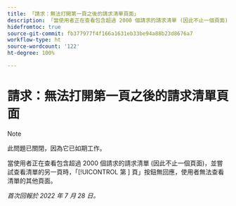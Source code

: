 ```yaml
---
title: 「請求：無法打開第一頁之後的請求清單頁面」
description: 「當使用者正在查看包含超過 2000 個請求的請求清單 (因此不止一個頁面)，並嘗試查看清單的另一頁時，[!UICONTROL 第 X 頁]按鈕無回應，使用者無法查看清單的其他頁面。」
hidefromtoc: true
source-git-commit: fb377977f4f166a1631eb33be94a88b23d8676a7
workflow-type: ht
source-wordcount: '122'
ht-degree: 100%

---
```



# 請求：無法打開第一頁之後的請求清單頁面

>[!NOTE]
>
> 此問題已關閉，因為它已如期工作。

當使用者正在查看包含超過 2000 個請求的請求清單 (因此不止一個頁面)，並嘗試查看清單的另一頁時，「[!UICONTROL 第 ] 頁」按鈕無回應，使用者無法查看清單的其他頁面。

_首次回報於 2022 年 7 月 28 日。_

